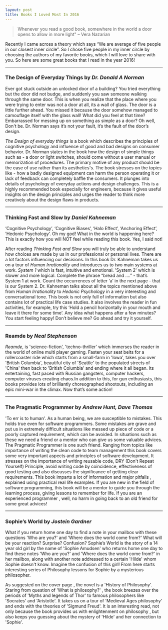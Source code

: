 ```yaml
---
layout: post
title: Books I Loved Most In 2016
---
```


> Whenever you read a good book, somewhere in the world a door opens to allow in more light" – Vera Nazarian

Recently I came across a theory which says “We are average of five people in our closest
inner circle”. So I chose five people in my inner circle by choosing the authors of my
favorite books, which I will love to share with you. So here are some great books that
I read in the year 2016!
- - -
### **The Design of Everyday Things** by _Dr. Donald A Norman_
Ever got stuck outside an unlocked door of a building? You tried everything but the
door did not budge, and suddenly you saw someone walking through the same door.
This is when you realize that the place where you were trying to enter was not a door
at all, its a wall of glass. The door is a little further ahead. You missed it because
the door somehow managed to camouflage itself with the glass wall! What did you feel at
that time? Embarrassed for messing up on something as simple as a door? Oh well, Don't be.
Dr. Norman says it’s not your fault, it’s the fault of the door’s design.

_The Design of everyday things_ is a book which describes the principles of cognitive
psychology and influence of good and bad designs on consumer behavior. Dr. Norman states
in the book how the design of simple things such as - a door or light switches, should
come without a user manual or memorization of procedures. The primary motive of any
product should be the ease of use rather than its aesthetics's. The book stresses on the
topics like - how a badly designed equipment can harm the person operating it or lack
of feedback can completely baffle the consumers. It plunges into details of psychology
of everyday actions and design challenges. This is a highly recommended book especially
for engineers, because it gives useful insights on the design principles and urges the
reader to think more creatively about the design flaws in products.
- - -
### **Thinking Fast and Slow** by _Daniel Kahneman_
‘Cognitive Psychology’, ‘Cognitive Biases’, ‘Halo Effect’, ‘Anchoring Effect’,
’Hedonic Psychology’. Oh my god! What in the world is happening here? This is exactly
 how you will NOT feel while reading this book. Yes, I said not!

 After reading _Thinking Fast and Slow_ you will truly be able to understand how choices
 are made by us in our professional or personal lives. There are a lot factors influencing
 our decisions. In this book Dr. Kahneman takes us on a tour of _Human Irrationality_
 and introduces us to two main systems at work. _System 1_ which is fast, intuitive and
 emotional. 'System 2' which is slower and more logical.
 Complete the phrase “bread and ....” - that’s System 1 at work.
 Count the occurrences of letter ‘a’ in the next page - that is our System 2.
 Dr. Kahneman talks about all the topics mentioned above from _Human Irrationality_ to
 _Hedonic Psychology_ in a very interesting and conversational tone. This book is not
 only full of information but also contains lot of practical life case studies.
 It also involves the reader in fun activities, for example, try this ‘Hold a pencil
 horizontally in your mouth and leave it there for some time’. Any idea what happens
 after a few minutes? You start feeling happy! Don’t believe me? Go ahead and try
 it yourself.
- - -
### **Reamde** by _Neal Stephenson_
_Reamde_, is 'science-fiction', 'techno-thriller' which immerses the reader in the world
of online multi player gaming. Fasten your seat belts for a rollercoaster ride which starts
from a small-farm in 'Iowa', takes you over 'British Columbia', beautiful city of 'Seattle'
to the populated streets of 'China' then back to 'British Columbia' and ending where it all
began. Its entertaining, fast paced with Russian gangsters, computer hackers, computer
viruses creating chaos.In addition to this, for gun enthusiasts, this books provides lots of
brilliantly choreographed shootouts, including an epic mini-war in the climax. Now that’s
some action!
- - -
### **The Pragmatic Programmer** by _Andrew Hunt, Dave Thomas_
'To err is to human'. As a human being, we are susceptible to mistakes.
This holds true even for software programmers. Some mistakes are grave and put us in
extremely difficult situations like messed up piece of code or a poorly captured requirement,
which can be avoided. In situations such as these we need a friend or a mentor who can give us
some valuable advices. The Pragmatic Programmer is one such friend. Ranging from topics like importance of
writing the clean code to team management this book covers some very important
aspects and principles of software development. It stresses on the importance of
writing reusable code, DRY (Don't Repeat Yourself) Principle, avoid writing code by
coincidence, effectiveness of good testing and also discusses the significance of
getting clear requirements. This book imparts a lot of information and major pitfalls
, explained using practical real life examples. If you are new in the field of
software programming, this book will be a mentor to guide you through the learning
process, giving lessons to remember for life. If you are an experienced programmer
, well, no harm in going back to an old friend for some great advices!
- - -
### **Sophie’s World** by _Jostein Gardner_
What if you return home one day to find a note in your mailbox with these
questions 'Who are you?' and 'Where does the world come from?' What will be your
reaction? Surprise? Confusion? Sophie’s World is the story of a 14 year old girl
by the name of 'Sophie Amudsen' who returns home one day to find these notes
'Who are you?' and 'Where does the world come from?' in her mailbox, along with
another note addressed to a certain 'Hilde' whom Sophie doesn't know. Imagine the
confusion of this girl! From here starts interesting series of Philosophy lessons
for Sophie by a mysterious philosopher.

As suggested on the cover page , the novel is a 'History of Philosophy'. Staring
from question of 'What is philosophy?' , the book breezes over the periods of
'Myths and legends of Thor' to famous philosophers like 'Socrates' and 'Aristotle'.
It takes us on a tour of 'Medieval Ages philosophy' and ends with the theories of
'Sigmund Freud'. It is an interesting read, not only because the book provides us with
enlightenment on philosophy , but also keeps you guessing about the mystery of
'Hilde' and her connection to 'Sophie'.

